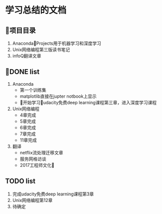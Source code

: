 # 学习总结的文档

## 项目目录

1. AnacondaProjects用于机器学习和深度学习
2. Unix网络编程第三版读书笔记
3. infoQ翻译文章

## DONE list

1. Anaconda
    - 第一个训练集
    - matplotlib直接在jupter notbook上显示
    - 开始学习udacity免费deep learning课程第三章，进入深度学习课程
2. Unix网络编程
    - 4章完成
    - 5章完成
    - 6章完成
    - 7章完成
    - 11章完成
3. 翻译
    - netflix流处理迁移文章
    - 服务网格访谈
    - 2017工程师文化

## TODO list
1. 完成udacity免费deep learning课程第3章
2. Unix网络编程第12章
3. 待确定